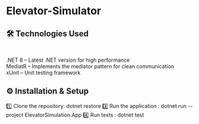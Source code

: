 # Elevator-Simulator

## 🛠️ Technologies Used <br /> <br />
.NET 8 – Latest .NET version for high performance <br />
MediatR – Implements the mediator pattern for clean communication <br />
xUnit – Unit testing framework <br />


## ⚙️ Installation & Setup <br />
1️⃣ Clone the repository: dotnet restore
3️⃣ Run the application : dotnet run --project ElevatorSimulation.App
4️⃣ Run tests : dotnet test


